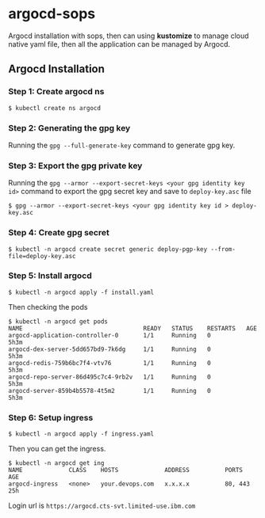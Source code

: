 # argocd-sops
Argocd installation with sops, then can using **kustomize** to manage cloud native yaml file, then all the application can be managed by Argocd.

## Argocd Installation


### Step 1: Create argocd ns

```
$ kubectl create ns argocd
```

### Step 2: Generating the gpg key

Running the `gpg --full-generate-key` command to generate gpg key.

### Step 3: Export the gpg private key

Running the `gpg --armor --export-secret-keys <your gpg identity key id>` command to export the gpg secret key and save to `deploy-key.asc` file

```
$ gpg --armor --export-secret-keys <your gpg identity key id > deploy-key.asc
```
### Step 4: Create gpg secret

```
$ kubectl -n argocd create secret generic deploy-pgp-key --from-file=deploy-key.asc
```

### Step 5: Install argocd
```
$ kubectl -n argocd apply -f install.yaml
```

Then checking the pods
```
$ kubectl -n argocd get pods
NAME                                  READY   STATUS    RESTARTS   AGE
argocd-application-controller-0       1/1     Running   0          5h3m
argocd-dex-server-5dd657bd9-7k6dg     1/1     Running   0          5h3m
argocd-redis-759b6bc7f4-vtv76         1/1     Running   0          5h3m
argocd-repo-server-86d495c7c4-9rb2v   1/1     Running   0          5h3m
argocd-server-859b4b5578-4t5m2        1/1     Running   0          5h3m
```

### Step 6: Setup ingress
```
$ kubectl -n argocd apply -f ingress.yaml
```

Then you can get the ingress.
```
$ kubectl -n argocd get ing
NAME             CLASS    HOSTS             ADDRESS          PORTS     AGE
argocd-ingress   <none>   your.devops.com   x.x.x.x          80, 443   25h
```

Login url is 
`https://argocd.cts-svt.limited-use.ibm.com`

